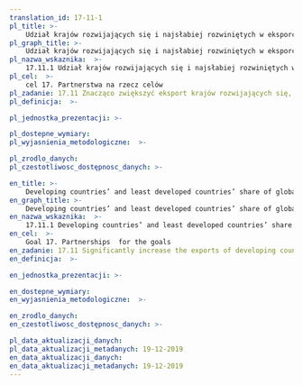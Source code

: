 ```yaml
---
translation_id: 17-11-1
pl_title: >-
    Udział krajów rozwijających się i najsłabiej rozwiniętych w eksporcie światowym
pl_graph_title: >-
    Udział krajów rozwijających się i najsłabiej rozwiniętych w eksporcie światowym
pl_nazwa_wskaznika:  >-
    17.11.1 Udział krajów rozwijających się i najsłabiej rozwiniętych w eksporcie światowym
pl_cel:  >-
    cel 17. Partnerstwa na rzecz celów
pl_zadanie: 17.11 Znacząco zwiększyć eksport krajów rozwijających się, w szczególności mając na celu podwojenie udziału krajów najsłabiej rozwiniętych w globalnym eksporcie do 2020 roku
pl_definicja:  >-

pl_jednostka_prezentacji: >-

pl_dostepne_wymiary:
pl_wyjasnienia_metodologiczne:  >-

pl_zrodlo_danych:
pl_czestotliwosc_dostępnosc_danych: >-

en_title: >-
    Developing countries’ and least developed countries’ share of global exports
en_graph_title: >-
    Developing countries’ and least developed countries’ share of global exports
en_nazwa_wskaznika:  >-
    17.11.1 Developing countries’ and least developed countries’ share of global exports
en_cel:  >-
    Goal 17. Partnerships  for the goals
en_zadanie: 17.11 Significantly increase the exports of developing countries, in particular with a view to doubling the least developed countries’ share of global exports by 2020
en_definicja:  >-

en_jednostka_prezentacji: >-

en_dostepne_wymiary:
en_wyjasnienia_metodologiczne:  >-

en_zrodlo_danych:
en_czestotliwosc_dostępnosc_danych: >-

pl_data_aktualizacji_danych:  
pl_data_aktualizacji_metadanych: 19-12-2019
en_data_aktualizacji_danych:  
en_data_aktualizacji_metadanych: 19-12-2019  
---
```

